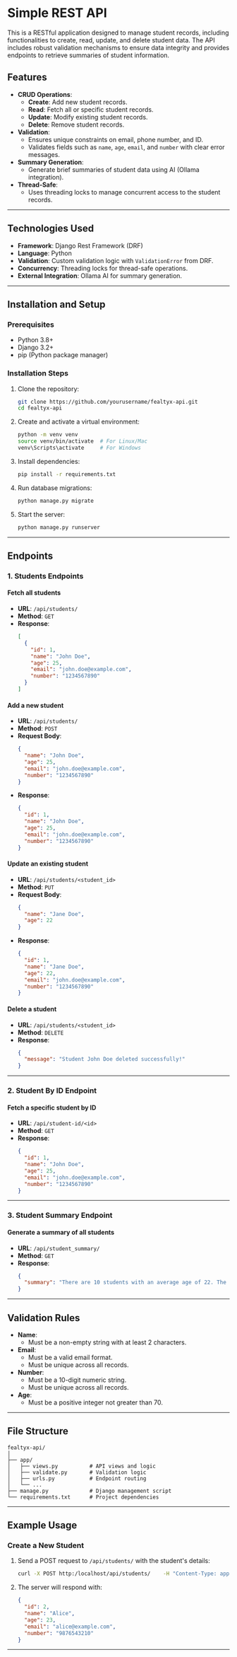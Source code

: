 
# Simple REST API

This is a RESTful application designed to manage student records, including functionalities to create, read, update, and delete student data. The API includes robust validation mechanisms to ensure data integrity and provides endpoints to retrieve summaries of student information.

## Features
- **CRUD Operations**:
  - **Create**: Add new student records.
  - **Read**: Fetch all or specific student records.
  - **Update**: Modify existing student records.
  - **Delete**: Remove student records.
- **Validation**:
  - Ensures unique constraints on email, phone number, and ID.
  - Validates fields such as `name`, `age`, `email`, and `number` with clear error messages.
- **Summary Generation**:
  - Generate brief summaries of student data using AI (Ollama integration).
- **Thread-Safe**:
  - Uses threading locks to manage concurrent access to the student records.

---

## Technologies Used
- **Framework**: Django Rest Framework (DRF)
- **Language**: Python
- **Validation**: Custom validation logic with `ValidationError` from DRF.
- **Concurrency**: Threading locks for thread-safe operations.
- **External Integration**: Ollama AI for summary generation.

---

## Installation and Setup

### Prerequisites
- Python 3.8+
- Django 3.2+
- pip (Python package manager)

### Installation Steps
1. Clone the repository:
   ```bash
   git clone https://github.com/yourusername/fealtyx-api.git
   cd fealtyx-api
   ```

2. Create and activate a virtual environment:
   ```bash
   python -m venv venv
   source venv/bin/activate  # For Linux/Mac
   venv\Scripts\activate     # For Windows
   ```

3. Install dependencies:
   ```bash
   pip install -r requirements.txt
   ```

4. Run database migrations:
   ```bash
   python manage.py migrate
   ```

5. Start the server:
   ```bash
   python manage.py runserver
   ```

---

## Endpoints

### **1. Students Endpoints**
#### Fetch all students
- **URL**: `/api/students/`
- **Method**: `GET`
- **Response**:
  ```json
  [
    {
      "id": 1,
      "name": "John Doe",
      "age": 25,
      "email": "john.doe@example.com",
      "number": "1234567890"
    }
  ]
  ```

#### Add a new student
- **URL**: `/api/students/`
- **Method**: `POST`
- **Request Body**:
  ```json
  {
    "name": "John Doe",
    "age": 25,
    "email": "john.doe@example.com",
    "number": "1234567890"
  }
  ```
- **Response**:
  ```json
  {
    "id": 1,
    "name": "John Doe",
    "age": 25,
    "email": "john.doe@example.com",
    "number": "1234567890"
  }
  ```

#### Update an existing student
- **URL**: `/api/students/<student_id>`
- **Method**: `PUT`
- **Request Body**:
  ```json
  {
    "name": "Jane Doe",
    "age": 22
  }
  ```
- **Response**:
  ```json
  {
    "id": 1,
    "name": "Jane Doe",
    "age": 22,
    "email": "john.doe@example.com",
    "number": "1234567890"
  }
  ```

#### Delete a student
- **URL**: `/api/students/<student_id>`
- **Method**: `DELETE`
- **Response**:
  ```json
  {
    "message": "Student John Doe deleted successfully!"
  }
  ```

---

### **2. Student By ID Endpoint**
#### Fetch a specific student by ID
- **URL**: `/api/student-id/<id>`
- **Method**: `GET`
- **Response**:
  ```json
  {
    "id": 1,
    "name": "John Doe",
    "age": 25,
    "email": "john.doe@example.com",
    "number": "1234567890"
  }
  ```

---

### **3. Student Summary Endpoint**
#### Generate a summary of all students
- **URL**: `/api/student_summary/`
- **Method**: `GET`
- **Response**:
  ```json
  {
    "summary": "There are 10 students with an average age of 22. The most common names are John and Jane."
  }
  ```

---

## Validation Rules
- **Name**:
  - Must be a non-empty string with at least 2 characters.
- **Email**:
  - Must be a valid email format.
  - Must be unique across all records.
- **Number**:
  - Must be a 10-digit numeric string.
  - Must be unique across all records.
- **Age**:
  - Must be a positive integer not greater than 70.

---

## File Structure
```
fealtyx-api/
│
├── app/
│   ├── views.py          # API views and logic
│   ├── validate.py       # Validation logic
│   ├── urls.py           # Endpoint routing
│   └── ...
├── manage.py             # Django management script
└── requirements.txt      # Project dependencies
```

---

## Example Usage
### Create a New Student
1. Send a POST request to `/api/students/` with the student's details:
   ```bash
   curl -X POST http:/localhost/api/students/    -H "Content-Type: application/json"    -d '{"name": "Alice", "age": 23, "email": "alice@example.com", "number": "9876543210"}'
   ```

2. The server will respond with:
   ```json
   {
     "id": 2,
     "name": "Alice",
     "age": 23,
     "email": "alice@example.com",
     "number": "9876543210"
   }
   ```

---

